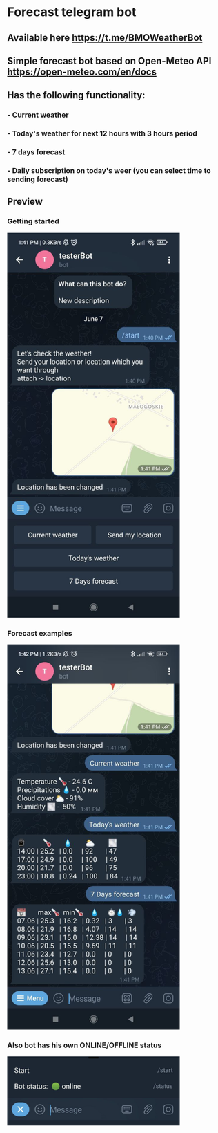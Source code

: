 # Forecast telegram bot

## Available here https://t.me/BMOWeatherBot
## Simple forecast bot based on Open-Meteo API https://open-meteo.com/en/docs
## Has the following functionality:
### - Current weather
### - Today's weather for next 12 hours with 3 hours period
### - 7 days forecast
### - Daily subscription on today's weer (you can select time to sending forecast)

## Preview

### Getting started
<img src="/images/start.jpg" width="400"/>

### Forecast examples
<img src="/images/forecast.jpg" width="400"/>

### Also bot has his own ONLINE/OFFLINE status
<img src="/images/bot-status.png" width="400"/>